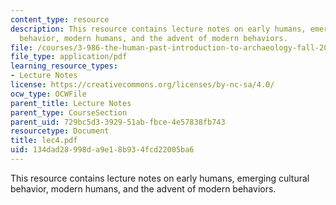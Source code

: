 ```yaml
---
content_type: resource
description: This resource contains lecture notes on early humans, emerging cultural
  behavior, modern humans, and the advent of modern behaviors.
file: /courses/3-986-the-human-past-introduction-to-archaeology-fall-2006/134dad28998da9e18b934fcd22005ba6_lec4.pdf
file_type: application/pdf
learning_resource_types:
- Lecture Notes
license: https://creativecommons.org/licenses/by-nc-sa/4.0/
ocw_type: OCWFile
parent_title: Lecture Notes
parent_type: CourseSection
parent_uid: 729bc5d3-3929-51ab-fbce-4e57838fb743
resourcetype: Document
title: lec4.pdf
uid: 134dad28-998d-a9e1-8b93-4fcd22005ba6
---
```

This resource contains lecture notes on early humans, emerging cultural behavior, modern humans, and the advent of modern behaviors.